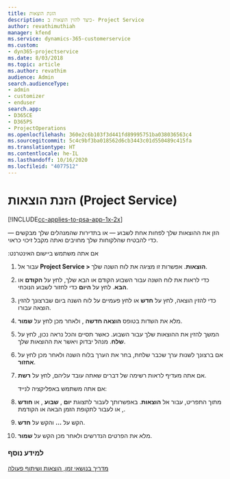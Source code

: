 ```yaml
---
title: הזנת הוצאות
description: כיצד להזין הוצאות ב- Project Service
author: revathimuthiah
manager: kfend
ms.service: dynamics-365-customerservice
ms.custom:
- dyn365-projectservice
ms.date: 8/03/2018
ms.topic: article
ms.author: revathim
audience: Admin
search.audienceType:
- admin
- customizer
- enduser
search.app:
- D365CE
- D365PS
- ProjectOperations
ms.openlocfilehash: 360e2c6b103f3d441fd89995751ba038036563c4
ms.sourcegitcommit: 5c4c9bf3ba018562d6cb3443c01d550489c415fa
ms.translationtype: HT
ms.contentlocale: he-IL
ms.lasthandoff: 10/16/2020
ms.locfileid: "4077512"
---
```

# <a name="enter-expenses-project-service"></a>הזנת הוצאות (Project Service)

[!INCLUDE[cc-applies-to-psa-app-1x-2x](../includes/cc-applies-to-psa-app-1x-2x.md)]

הזן את ההוצאות שלך לפחות אחת לשבוע — או בתדירות שהמנהלים שלך מבקשים — כדי להבטיח שהלקוחות שלך מחויבים ואתה מקבל זיכוי כראוי.  
  
 אם אתה משתמש ‏‫ביישום האינטרנט:  
  
1. עבור אל **Project Service > הוצאות**. אפשרות זו מציגה את לוח השנה שלך.  
  
2. כדי לראות את לוח השנה עבור השבוע הקודם או הבא שלך, לחץ על **הקודם** או **הבא**. לחץ על **היום** כדי לחזור לשבוע הנוכחי.  
  
3. כדי להזין הוצאה, לחץ על **חדש** או לחץ פעמיים על לוח השנה ביום שברצונך להזין הוצאה עבורו.  
  
4. מלא את השדות בטופס **הוצאה חדשה** , ולאחר מכן לחץ על **שמור**.  
  
5. המשך להזין את ההוצאות שלך עבור השבוע. כאשר תסיים והכל נראה נכון, לחץ על **שלח**. מנהל יבדוק ויאשר את ההוצאות שלך.  
  
6. אם ברצונך לשנות ערך שכבר שלחת, בחר את הערך בלוח השנה ולאחר מכן לחץ על **אחזור**.  
  
7. אם אתה מעדיף לראות רשימה של דברים שאתה עובד עליהם, לחץ על **רשת**.  
  
   אם אתה משתמש באפליקציה לנייד:  
  
8. מתוך התפריט, עבור אל **הוצאות**.     באפשרותך לעבור לתצוגת **יום** , **שבוע** , או **חודש** , או לעבור לתקופת הזמן הבאה או הקודמת.  
  
9. הקש על **…** והקש על **חדש**.  
  
10. מלא את הפרטים הנדרשים ולאחר מכן הקש על **שמור**.  
  
### <a name="see-also"></a>למידע נוסף  
 [‏‫מדריך בנושאי זמן, הוצאות ושיתוף פעולה](../psa/time-expense-collaboration-guide.md)
